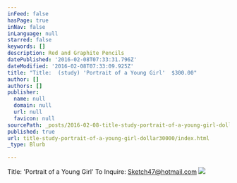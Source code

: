 ```yaml
---
inFeed: false
hasPage: true
inNav: false
inLanguage: null
starred: false
keywords: []
description: Red and Graphite Pencils
datePublished: '2016-02-08T07:33:31.796Z'
dateModified: '2016-02-08T07:33:09.925Z'
title: "Title:  (study) 'Portrait of a Young Girl'  $300.00"
author: []
authors: []
publisher:
  name: null
  domain: null
  url: null
  favicon: null
sourcePath: _posts/2016-02-08-title-study-portrait-of-a-young-girl-dollar30000.md
published: true
url: title-study-portrait-of-a-young-girl-dollar30000/index.html
_type: Blurb

---
```

Title:  'Portrait of a Young Girl'  To Inquire:  Sketch47@hotmail.com
![](https://the-grid-user-content.s3-us-west-2.amazonaws.com/d709eefa-891a-4ce2-bb46-df23496f2e1b.jpg)
